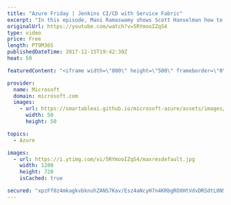 ```yaml
---
title: "Azure Friday | Jenkins CI/CD with Service Fabric"
excerpt: "In this episode, Mani Ramaswamy shows Scott Hanselman how to use Jenkins for your CI/CD pipeline with Service Fabric and run your Jenkins build server directly on the Service Fabric cluster. The Service Fabric team uses Jenkins internally for testing on Linux, and you can learn about how it is configured."
originalUrl: https://youtube.com/watch?v=5RYmooIZqS4
type: video
price: Free
length: PT9M36S
publishedDateTime: 2017-12-15T19:42:30Z
heat: 50

featuredContent: "<iframe width=\"800\" height=\"500\" frameborder=\"0\" src=\"https://www.youtube.com/embed/5RYmooIZqS4\" allow=\"accelerometer; autoplay; encrypted-media; gyroscope; picture-in-picture\" allowfullscreen></iframe>"

provider:
  name: Microsoft
  domain: microsoft.com
  images:
    - url: https://smartableai.github.io/microsoft-azure/assets/images/organizations/microsoft.com-50x50.jpg
      width: 50
      height: 50

topics:
  - Azure

images:
  - url: https://i.ytimg.com/vi/5RYmooIZqS4/maxresdefault.jpg
    width: 1280
    height: 720
    isCached: true

secured: "xpzFf0z4mkagkvbknuhZANS7Kav/Esz4aNcyH7n4KRbgROXHtVdvDRSdtL0NS4RKOl3Juc973Rs0AZ/MRipxcWunp0yYv1JRa6P0i/sz1kVsiPF9g527Vl0o4Pkk4Dm5s+i/vP8Y29GBjNtHeJQ6o/NPncuhl7O6CxW2Q52h+mc1obQ24HYJqvpntaZephSWTT9i51G99ssaumIV5YVczeM0z6aJkFS1sMVpY3YKECkSdk91NK5lnvLUdpztjf67SUSypXJiqi6daL6SnM3shjXwOkPBWQ898LiugfbcsDe9xEyWU+5Oy+42r3xvIjWyL4L1Vc9dsL9P05N50pKZmCtlxX3409Zi4rSYUCBNcW6w93OR1doxaqsfrTyqd7j1w0M51jpoa+Tlq+meUufKABR/DhO1SDZK9riGO/cBSBY=;3C3i+WX0GHUm1Wt9i2+7lA=="
---
```


